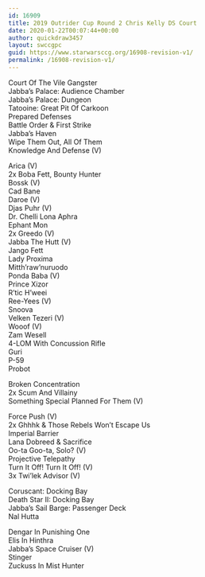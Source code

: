```yaml
---
id: 16909
title: 2019 Outrider Cup Round 2 Chris Kelly DS Court
date: 2020-01-22T00:07:44+00:00
author: quickdraw3457
layout: swccgpc
guid: https://www.starwarsccg.org/16908-revision-v1/
permalink: /16908-revision-v1/
---
```

Court Of The Vile Gangster  
Jabba&#8217;s Palace: Audience Chamber  
Jabba&#8217;s Palace: Dungeon  
Tatooine: Great Pit Of Carkoon  
Prepared Defenses  
Battle Order & First Strike  
Jabba&#8217;s Haven  
Wipe Them Out, All Of Them  
Knowledge And Defense (V)  
  
Arica (V)  
2x Boba Fett, Bounty Hunter  
Bossk (V)  
Cad Bane  
Daroe (V)  
Djas Puhr (V)  
Dr. Chelli Lona Aphra  
Ephant Mon  
2x Greedo (V)  
Jabba The Hutt (V)  
Jango Fett  
Lady Proxima  
Mitth&#8217;raw&#8217;nuruodo  
Ponda Baba (V)  
Prince Xizor  
R&#8217;tic H&#8217;weei  
Ree-Yees (V)  
Snoova  
Velken Tezeri (V)  
Wooof (V)  
Zam Wesell  
4-LOM With Concussion Rifle  
Guri  
P-59  
Probot  
  
Broken Concentration  
2x Scum And Villainy  
Something Special Planned For Them (V)  
  
Force Push (V)  
2x Ghhhk & Those Rebels Won&#8217;t Escape Us  
Imperial Barrier  
Lana Dobreed & Sacrifice  
Oo-ta Goo-ta, Solo? (V)  
Projective Telepathy  
Turn It Off! Turn It Off! (V)  
3x Twi&#8217;lek Advisor (V)  
  
Coruscant: Docking Bay  
Death Star II: Docking Bay  
Jabba&#8217;s Sail Barge: Passenger Deck  
Nal Hutta  
  
Dengar In Punishing One  
Elis In Hinthra  
Jabba&#8217;s Space Cruiser (V)  
Stinger  
Zuckuss In Mist Hunter&nbsp;